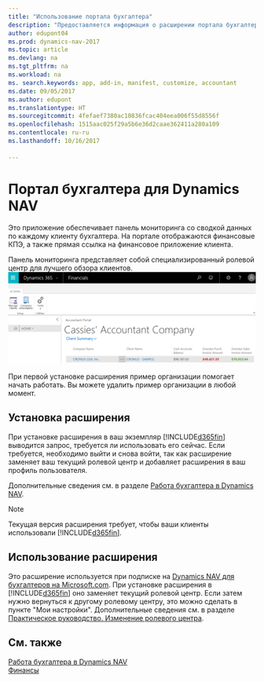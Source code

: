 ```yaml
---
title: "Использование портала бухгалтера"
description: "Предоставляется информация о расширении портала бухгалтера."
author: edupont04
ms.prod: dynamics-nav-2017
ms.topic: article
ms.devlang: na
ms.tgt_pltfrm: na
ms.workload: na
ms. search.keywords: app, add-in, manifest, customize, accountant
ms.date: 09/05/2017
ms.author: edupont
ms.translationtype: HT
ms.sourcegitcommit: 4fefaef7380ac10836fcac404eea006f55d8556f
ms.openlocfilehash: 1515aac025f29a5b6e36d2caae362411a280a109
ms.contentlocale: ru-ru
ms.lasthandoff: 10/16/2017

---
```

# <a name="accountant-portal-for-dynamics-nav"></a>Портал бухгалтера для Dynamics NAV
Это приложение обеспечивает панель мониторинга со сводкой данных по каждому клиенту бухгалтера. На портале отображаются финансовые КПЭ, а также прямая ссылка на финансовое приложение клиента.  

Панель мониторинга представляет собой специализированный ролевой центр для лучшего обзора клиентов.  
[![Портал бухгалтера](./media/ui-extensions-accportal/accountant-portal.png)](https://go.microsoft.com/fwlink/?linkid=851257)

При первой установке расширения пример организации помогает начать работать. Вы можете удалить пример организации в любой момент.  

## <a name="installing-the-extension"></a>Установка расширения
При установке расширения в ваш экземпляр [!INCLUDE[d365fin](includes/d365fin_md.md)] выводится запрос, требуется ли использовать его сейчас. Если требуется, необходимо выйти и снова войти, так как расширение заменяет ваш текущий ролевой центр и добавляет расширения в ваш профиль пользователя.  

Дополнительные сведения см. в разделе [Работа бухгалтера в Dynamics NAV](finance-accounting.md).  

> [!NOTE]  
>  Текущая версия расширения требует, чтобы ваши клиенты использовали [!INCLUDE[d365fin](includes/d365fin_md.md)].  

## <a name="using-the-extension"></a>Использование расширения
Это расширение используется при подписке на [Dynamics NAV для бухгалтеров на Microsoft.com](https://www.microsoft.com/en-us/dynamics365/financial-insights-for-accountants). При установке расширения в [!INCLUDE[d365fin](includes/d365fin_md.md)] оно заменяет текущий ролевой центр. Если затем нужно вернуться к другому ролевому центру, это можно сделать в пункте "Мои настройки". Дополнительные сведения см. в разделе [Практическое руководство. Изменение ролевого центра](change-role.md).  

## <a name="see-also"></a>См. также
[Работа бухгалтера в Dynamics NAV](finance-accounting.md)  
[Финансы](finance.md)  

